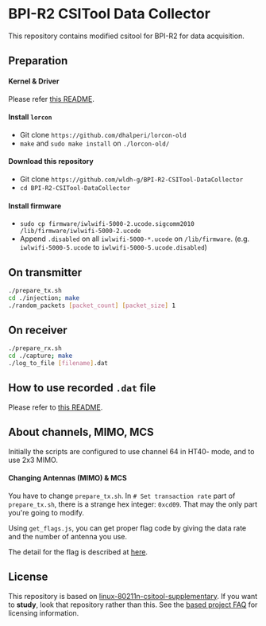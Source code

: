 # BPI-R2 CSITool Data Collector

This repository contains modified csitool for BPI-R2 for data acquisition.

## Preparation

#### Kernel & Driver

Please refer [this README](https://github.com/wldh-g/BPI-R2-CSITool-Kernel#readme).

#### Install `lorcon`

- Git clone `https://github.com/dhalperi/lorcon-old`
- `make` and `sudo make install` on `./lorcon-old/`

#### Download this repository

- Git clone `https://github.com/wldh-g/BPI-R2-CSITool-DataCollector`
- `cd BPI-R2-CSITool-DataCollector`

#### Install firmware

- `sudo cp firmware/iwlwifi-5000-2.ucode.sigcomm2010 /lib/firmware/iwlwifi-5000-2.ucode`
- Append `.disabled` on all `iwlwifi-5000-*.ucode` on `/lib/firmware`. (e.g. `iwlwifi-5000-5.ucode` to `iwlwifi-5000-5.ucode.disabled`)

## On transmitter

```bash
./prepare_tx.sh
cd ./injection; make
./random_packets [packet_count] [packet_size] 1
```

## On receiver

```bash
./prepare_rx.sh
cd ./capture; make
./log_to_file [filename].dat
```

## How to use recorded `.dat` file

Please refer to [this README](https://github.com/wldh-g/15na-tools#readme).

## About channels, MIMO, MCS

Initially the scripts are configured to use channel 64 in HT40- mode, and to use 2x3 MIMO.

#### Changing Antennas (MIMO) & MCS

You have to change `prepare_tx.sh`.
In `# Set transaction rate` part of `prepare_tx.sh`, there is a strange hex integer: `0xcd09`. That may the only part you're going to modify.

Using `get_flags.js`, you can get proper flag code by giving the data rate and the number of antenna you use.

The detail for the flag is described at [here](https://github.com/wldh-g/BPI-R2-CSITool-Kernel/blob/master/drivers/net/wireless/iwlwifi/dvm/commands.h#L245-L333).

## License

This repository is based on [linux-80211n-csitool-supplementary](http://github.com/dhalperi/linux-80211n-csitool-supplementary).
If you want to **study**, look that repository rather than this.
See the [based project FAQ](http://dhalperi.github.io/linux-80211n-csitool/faq.html) for licensing information.
